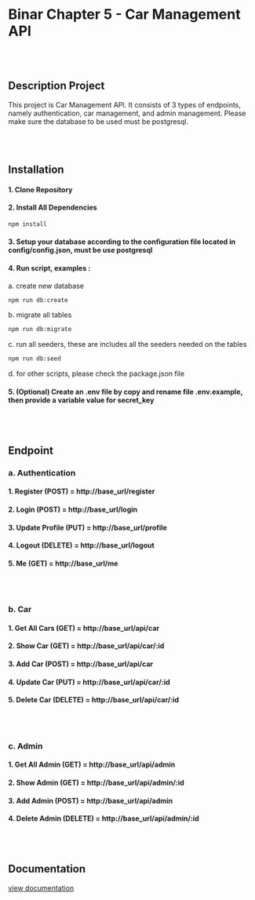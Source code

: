 # Binar Chapter 5 - Car Management API

<br><br>

## Description Project
This project is Car Management API. It consists of 3 types of endpoints, namely authentication, car management, and admin management. Please make sure the database to be used must be postgresql.

<br><br>

## Installation

  #### 1. Clone Repository
  #### 2. Install All Dependencies
   ```sh
   npm install
   ```
 #### 3. Setup your database according to the configuration file located in config/config.json, must be use postgresql

 #### 4. Run script, examples :
a. create new database
   ```sh
   npm run db:create
   ```
b. migrate all tables
   ```sh
   npm run db:migrate
   ```
c. run all seeders, these are includes all the seeders needed on the tables
   ```sh
   npm run db:seed
   ```
d. for other scripts, please check the package.json file

#### 5. (Optional) Create an .env file by copy and rename file .env.example, then provide a variable value for secret_key

<br><br>

## Endpoint
### a. Authentication
#### 1. Register (POST) = http://base_url/register
#### 2. Login (POST) = http://base_url/login
#### 3. Update Profile (PUT) = http://base_url/profile
#### 4. Logout (DELETE) = http://base_url/logout
#### 5. Me (GET) = http://base_url/me

<br><br>

### b. Car
#### 1. Get All Cars (GET) = http://base_url/api/car
#### 2. Show Car (GET) = http://base_url/api/car/:id
#### 3. Add Car (POST) = http://base_url/api/car
#### 4. Update Car (PUT) = http://base_url/api/car/:id
#### 5. Delete Car (DELETE) = http://base_url/api/car/:id

<br><br>

### c. Admin
#### 1. Get All Admin (GET) = http://base_url/api/admin
#### 2. Show Admin (GET) = http://base_url/api/admin/:id
#### 3. Add Admin (POST) = http://base_url/api/admin
#### 4. Delete Admin (DELETE) = http://base_url/api/admin/:id

<br><br>

## Documentation
[view documentation](https://documenter.getpostman.com/view/19885257/2s93Y5NzbM#181dbe06-90d0-4a27-98e4-2e1343fd4b65)

